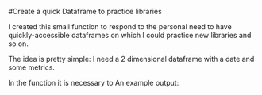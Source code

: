 #Create a quick Dataframe to practice libraries

I created this small function to respond to the personal need to have quickly-accessible dataframes
on which I could practice new libraries and so on. 

The idea is pretty simple: I need a 2 dimensional dataframe with a date and some metrics. 

In the function it is necessary to 
An example output: 
